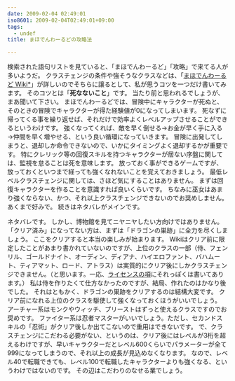 ```yaml
---
date: 2009-02-04 02:49:01
iso8601: 2009-02-04T02:49:01+09:00
tags:
  - undef
title: まほでんわーるどの攻略法

---
```


<p>検索された語句リストを見ていると、「まほでんわーるど」「攻略」で来てる人が多いようだ。
クラスチェンジの条件や強そうなクラスなどは、「<a href="http://wikiwiki.jp/mww/">まほでんわーるど Wiki*</a>」が詳しいのでそちらに譲るとして、私が思うコツを一つだけ書いてみます。
そのコツとは「<strong>死なないこと</strong>」です。
当たり前と思われるでしょうが、まあ聞いて下さい。
まほでんわーるどでは、冒険中にキャラクターが死ぬと、そのときの冒険でキャラクターが得た経験値が0になってしまいます。
死なずに帰ってくる事を繰り返せば、それだけで効率よくレベルアップさせることができるというわけです。
強くなってくれば、敵を早く倒せる→お金が早く手に入る→仲間を早く増やせる、という良い循環になっていきます。
冒険に出発してしまうと、退却しか命令できないので、いかにタイミングよく退却するかが重要です。
特にクレリック等の回復スキルを持つキャラクターが居ない序盤に関しては、監視を怠ることは死を意味します。
放っておく事ができるゲームですが、放っておくといつまで経っても強くなれないことを覚えておきましょう。
最低レベルクラスチェンジに関しては、さほど気にすることはありません。
まずは回復キャラクターを作ることを意識すれば良いくらいです。
ちなみに巫女はあまり強くならない、かつ、それ以上クラスチェンジできないのでお奨めしません。あくまで好みで。
続きはネタバレがメインです。</p>

<p>
ネタバレです。
しかし、博物館を見てニヤニヤしたい方向けではありません。
「クリア済み」になってない方は、まずは「ドラゴンの巣跡」に全力を尽くしましょう。
ここをクリアすると本当の楽しみが始まります。
Wikiはクリア前に限定したことがあまり書かれていないのですが、上位のクラスの一部（侍、フェンリル、ゴールドナイト、オーディン、ディアナ、ハイエロファント、バハムート、ティアマット、ロード、アトラス）は実質的にクリア後にしかクラスチェンジできません。（と思います。一応、<a href="http://wikiwiki.jp/mww/?%A5%E9%A5%A4%A5%BB%A5%F3%A5%B9">ライセンスの項</a>にそれっぽくは書いてあります。）
私は侍を作りたくて仕方なかったのですが、結局、作れたのはかなり後でした。
それはともかく、ドラゴンの巣跡をクリアするのは結構大変です。
クリア前になれる上位のクラスを駆使して強くなっておくほうがいいでしょう。
アーチャー系はモンクやウィッチ、プリーストはずっと使えるクラスですのでお奨めです。
ファイター系は忍者マスターがいいでしょう。ただし、セカンドスキルの「忍術」がクリア後しか出てこないので重用はできないです。
で、クラスチェンジにこだわる必要がない、というのは、クリア後にはレベルが3桁を超えるわけですが、早いキャラクターだとレベル600くらいでパラメーターが全て999になってしまうので、それ以上の成長が見込めなくなります。
なので、レベル40で転職できても、レベル100で転職したキャラクターよりも強くなる、というわけではないのです。
その辺はこだわりのなせる業でしょう。</p>
    	